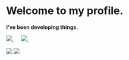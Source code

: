 <h1> Welcome to my profile.</h1>

<p>
  <b>I've been developing things.</b>
</p>

<p>
  <a href="https://www.linkedin.com/in/ahmet-kazak/"><img src="https://img.shields.io/badge/linkedin-%230077B5.svg?&style=for-the-badge&logo=linkedin&logoColor=white" />
  </a>&nbsp;&nbsp;&nbsp;&nbsp;
  <a href="https://www.instagram.com/ahmetakahs/"><img src="https://img.shields.io/badge/instagram-%230077B5.svg?&style=for-the-badge&logo=instagram&logoColor=white" />
  </a>&nbsp;&nbsp;&nbsp;&nbsp;
</p>


<a href="https://github.com/ahmtkzk"><img align="center" src="https://github-readme-stats.vercel.app/api?username=ahmtkzk&show_icons=true&bg_color=0d1117&text_color=bdc3c7&title_color=00688b&icon_color=00688b&hide_border=true" /></a>
<a href="https://github.com/ahmtkzk"><img align="center" src="https://github-readme-stats.vercel.app/api/top-langs/?username=ahmtkzk&bg_color=0d1117&text_color=bdc3c7&title_color=00688b&hide_border=true&layout=compact&langs_count=10" /></a>
